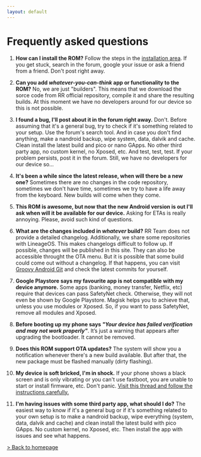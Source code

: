 ```yaml
---
layout: default
---
```


# Frequently asked questions

1. **How can I install the ROM?**
Follow the steps in the [installation area](http://groovyandroid.ga/installation). If you get stuck, search in the forum, google your issue or ask a friend from a friend. Don't post right away.

2. **Can you add _whatever-you-can-think_ app or functionality to the ROM?**
No, we are just "builders". This means that we download the sorce code from RR official repository, compile it and share the resulting builds. At this moment we have no developers around for our device so this is not possible.

3. **I found a bug, I'll post about it in the forum right away.**
Don't. Before assuming that it's a general bug, try to check if it's something related to your setup. Use the forum's search tool. And in case you don't find anything, make a nandroid backup, wipe system, data, dalvik and cache. Clean install the latest build and pico or nano GApps. No other third party app, no custom kernel, no Xposed, etc. And test, test, test. If your problem persists, post it in the forum. Still, we have no developers for our device so...

4. **It's been a while since the latest release, when will there be a new one?**
Sometimes there are no changes in the code repository, sometimes we don't have time, sometimes we try to have a life away from the keyboard. New builds will come when they come.

5. **This ROM is awesome, but now that the new Android version is out I'll ask when will it be available for our device.**
Asking for ETAs is really annoying. Please, avoid such kind of questions.

6. **What are the changes included in _whatever_ build?**
RR Team does not provide a detailed changelog. Additionally, we share some repositories with LineageOS. This makes changelogs difficult to follow up. If possible, changes will be published in this site. They can also be accessible throught the OTA menu. But it is possible that some build could come out without a changelog. If that happens, you can visit [Groovy Android Git](https://github.com/GroovyAndroid) and check the latest commits for yourself.

7. **Google Playstore says my favourite app is not compatible with my device anymore.**
Some apps (banking, money transfer, Netflix, etc) require that devices can pass SafetyNet check. Otherwise, they will not even be shown by Google Playstore. Magisk helps you to achieve that, unless you use modules or Xposed. So, if you want to pass SafetyNet, remove all modules and Xposed.

8. **Before booting up my phone says _"Your device has failed verification and may not work properly"_**.
It’s just a warning that appears after upgrading the bootloader. It cannot be removed.

9. **Does this ROM support OTA updates?**
The system will show you a notification whenever there's a new build available. But after that, the new package must be flashed manually (dirty flashing).

10. **My device is soft bricked, I'm in shock.**
If your phone shows a black screen and is only vibrating or you can't use fastboot, you are unable to start or install firmware, etc. Don't panic. [Visit this thread and follow the instructions carefully.](https://forum.xda-developers.com/zenfone2/help/thead-bricked-phone-updating-to-mm-tips-t3452785)

11. **I'm having issues with some third party app, what should I do?**
The easiest way to know if it's a general bug or if it's something related to your own setup is to make a nandroid backup, wipe everything (system, data, dalvik and cache) and clean install the latest build with pico GApps. No custom kernel, no Xposed, etc. Then install the app with issues and see what happens.

[> Back to homepage](./)
